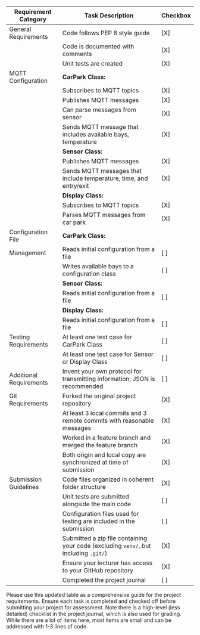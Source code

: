 | Requirement Category     | Task Description                                                                                                       | Checkbox |
|--------------------------|------------------------------------------------------------------------------------------------------------------------|----------|
| General Requirements     | Code follows PEP 8 style guide                                                                                        | [X]      |
|                          | Code is documented with comments                                                                                       | [X]      |
|                          | Unit tests are created                                                                                                 | [X]      |
| MQTT Configuration       | **CarPark Class:**                                                                                                     |          |
|                          | Subscribes to MQTT topics                                                                                              | [X]      |
|                          | Publishes MQTT messages                                                                                                | [X]      |
|                          | Can parse messages from sensor                                                                          | [X]      |
|                          | Sends MQTT message that includes available bays, temperature                                                                         | [X]      |
|                          | **Sensor Class:**                                                                                                      |          |
|                          | Publishes MQTT messages                                                                                                | [X]      |
|                          | Sends MQTT messages that include temperature, time, and entry/exit                                                                                        | [X]      |
|                          | **Display Class:**                                                                                                     |          |
|                          | Subscribes to MQTT topics                                                                                              | [X]      |
|                          | Parses MQTT messages from car park                                                                                        | [X]      |
| Configuration File       | **CarPark Class:**                                                                                                     |          |
| Management               | Reads initial configuration from a file                                                                                | [ ]      |
|                          | Writes available bays to a configuration class                                                                         | [ ]      |
|                          | **Sensor Class:**                                                                                                      |          |
|                          | Reads initial configuration from a file                                                                                | [ ]      |
|                          | **Display Class:**                                                                                                     |          |
|                          | Reads initial configuration from a file                                                                                | [ ]      |
| Testing Requirements     | At least one test case for CarPark Class                                                                               | [ ]      |
|                          | At least one test case for Sensor or Display Class                                                                     | [ ]      |
| Additional Requirements  | Invent your own protocol for transmitting information; JSON is recommended                                             | [ ]      |
| Git Requirements         | Forked the original project repository                                                                                 | [X]      |
|                          | At least 3 local commits and 3 remote commits with reasonable messages                                                  | [X]      |
|                          | Worked in a feature branch and merged the feature branch                                                               | [X]      |
|                          | Both origin and local copy are synchronized at time of submission                                                      | [X]      |
| Submission Guidelines    | Code files organized in coherent folder structure                                                                      | [X]      |
|                          | Unit tests are submitted alongside the main code                                                                       | [ ]      |
|                          | Configuration files used for testing are included in the submission                                                    | [ ]      |
|                          | Submitted a zip file containing your code (excluding `venv/`, but including `.git/`)                                   | [X]      |
|                          | Ensure your lecturer has access to your GitHub repository                                                              | [X]      |
|                          | Completed the project journal                                                                                          | [ ]      |

Please use this updated table as a comprehensive guide for the project requirements. Ensure each task is completed and checked off before submitting your project for assessment.
Note there is a high-level (less detailed) checklist in the project journal, which is also used for grading. 
While there are a lot of items here, most items are small and can be addressed with 1-3 lines of code.
